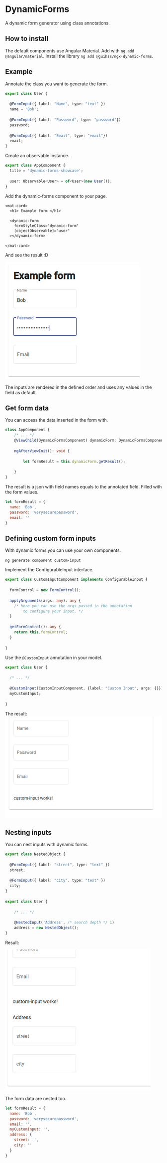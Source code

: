 # DynamicForms

A dynamic form generator using class annotations.


## How to install

The default components use Angular Material.  Add with `ng add @angular/material`.  Install the library `ng add @guihss/ngx-dynamic-forms`.
## Example

Annotate the class you want to generate the form.

```typescript
export class User {
  
  @FormInput({ label: "Name", type: "text" })
  name = 'Bob';
  
  @FormInput({ label: "Password", type: "password"})
  password;
  
  @FormInput({ label: "Email", type: "email"})
  email;
}
```

Create an observable instance.

```typescript
export class AppComponent {
  title = 'dynamic-forms-showcase';

  user: Observable<User> = of<User>(new User());
}
```

Add the dynamic-forms component to your page.

```angular2html
<mat-card>
  <h1> Example form </h1>

  <dynamic-form
    formStyleClass="dynamic-form"
    [objectObservable]="user"
  ></dynamic-form>

</mat-card>
```

And see the result :D

![Example form](./assets/sampleform.png)

The inputs are rendered in the defined order and uses any values in the field as default. 
## Get form data

You can access the data inserted in the form with.

```typescript
class AppComponent {
    /* ... */
    @ViewChild(DynamicFormsComponent) dynamicForm: DynamicFormsComponent;
    
    ngAfterViewInit(): void {
    
        let formResult = this.dynamicForm.getResult();
    
    }
}
```

The result is a json with field names equals to the annotated field.
Filled with the form values.
```javascript
let formResult = {
  name: 'Bob',
  password: 'verysecurepassword',
  email: ''  
}
```


## Defining custom form inputs

With dynamic forms you can use your own components.

`ng generate component custom-input`

Implement the ConfigurableInput interface.

```typescript
export class CustomInputComponent implements ConfigurableInput {
  
  formControl = new FormControl();  

  applyArguments(args: any): any {
    /* here you can use the args passed in the annotation 
        to configure your input. */
  }

  getFormControl(): any {
    return this.formControl;
  }
  
}
```

Use the `@CustomInput` annotation in your model.

```typescript
export class User {

  /* ... */

  @CustomInput(CustomInputComponent, {label: "Custom Input", args: {}})
  myCustomInput;

}
```
The result: 
![Custom Input](./assets/custominput.png)

## Nesting inputs

You can nest inputs with dynamic forms.

```typescript
export class NestedObject {

  @FormInput({ label: "street", type: "text" })
  street;

  @FormInput({ label: "city", type: "text" })
  city;  
}

export class User {

    /* ... */

    @NestedInput('Address', /* search depth */ 1)
    address = new NestedObject();
}
```
Result:

![Nested Input](./assets/nestinput.png)

The form data are nested too.

```javascript
let formResult = {
  name: 'Bob',
  password: 'verysecurepassword',
  email: '',
  myCustomInput: '',
  address: {
    street: '',
    city: ''
  } 
}
```
